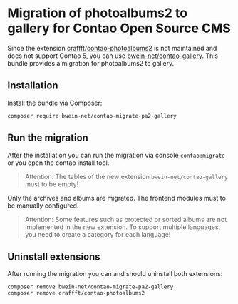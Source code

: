 # Migration of photoalbums2 to gallery for Contao Open Source CMS

Since the extension [craffft/contao-photoalbums2](https://packagist.org/packages/craffft/contao-photoalbums2) is not maintained and does not support Contao 5, you can use [bwein-net/contao-gallery](https://packagist.org/packages/bwein-net/contao-gallery).
This bundle provides a migration for photoalbums2 to gallery.

## Installation

Install the bundle via Composer:

```
composer require bwein-net/contao-migrate-pa2-gallery
```

## Run the migration

After the installation you can run the migration via console `contao:migrate` or you open the contao install tool.

> Attention: The tables of the new extension `bwein-net/contao-gallery` must to be empty!

Only the archives and albums are migrated.
The frontend modules must to be manually configured.

> Attention: Some features such as protected or sorted albums are not implemented in the new extension. To support multiple languages, you need to create a category for each language!

## Uninstall extensions

After running the migration you can and should uninstall both extensions:

```
composer remove bwein-net/contao-migrate-pa2-gallery
composer remove craffft/contao-photoalbums2
```

